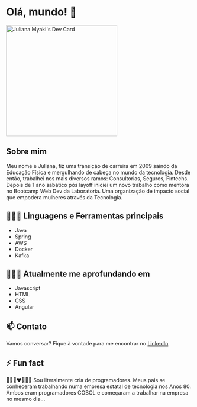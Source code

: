 # Olá, mundo! 👋

<a href="https://app.daily.dev/myakiju"><img src="https://api.daily.dev/devcards/a542fa2f938d4d9c832b1f3ad27aa082.png?r=veo" width="300" alt="Juliana Myaki's Dev Card"/></a>

<!-- <img height="180em" src="https://github-readme-stats.vercel.app/api?username=myakiju&show_icons=true&theme=tokyonight"/> <img height="180em" src="https://github-readme-stats.vercel.app/api/top-langs/?username=myakiju&layout=compact&theme=tokyonight"/> -->

## Sobre mim

Meu nome é Juliana, fiz uma transição de carreira em 2009 saindo da Educação Física e mergulhando de cabeça no mundo da tecnologia. Desde então, trabalhei nos mais diversos ramos: Consultorias, Seguros, Fintechs. Depois de 1 ano sabático pós layoff iniciei um novo trabalho como mentora no Bootcamp Web Dev da Laboratoria. Uma organização de impacto social que empodera mulheres através da Tecnologia.

## 👩🏻‍💻 Linguagens e Ferramentas principais
- Java
- Spring
- AWS
- Docker
- Kafka

## 👩🏻‍🎓 Atualmente me aprofundando em
- Javascript
- HTML
- CSS
- Angular


## 📫 Contato
Vamos conversar? Fique à vontade para me encontrar no [LinkedIn](https://www.linkedin.com/in/myakiju/)

## ⚡ Fun fact
👩🏻‍💻❤️👨🏻‍💻 Sou literalmente cria de programadores. Meus pais se conheceram trabalhando numa empresa estatal de tecnologia nos Anos 80. Ambos eram programadores COBOL e começaram a trabalhar na empresa no mesmo dia...


<!--
**myakiju/myakiju** is a ✨ _special_ ✨ repository because its `README.md` (this file) appears on your GitHub profile.

Here are some ideas to get you started:

- 🔭 I’m currently working on ...
- 🌱 I’m currently learning ...
- 👯 I’m looking to collaborate on ...
- 🤔 I’m looking for help with ...
- 💬 Ask me about ...
- 📫 How to reach me: ...
- 😄 Pronouns: ...
- ⚡ Fun fact: ...
-->
